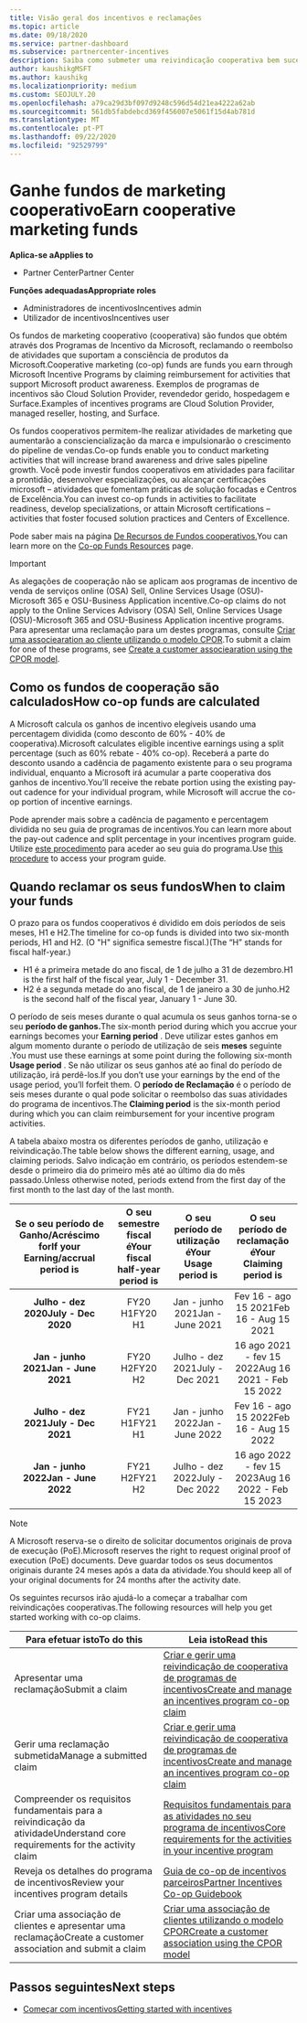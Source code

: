 ```yaml
---
title: Visão geral dos incentivos e reclamações
ms.topic: article
ms.date: 09/18/2020
ms.service: partner-dashboard
ms.subservice: partnercenter-incentives
description: Saiba como submeter uma reivindicação cooperativa bem sucedida para os seus incentivos organizando a documentação adequada, faturas, declarações e prova de execução.
author: kaushikgMSFT
ms.author: kaushikg
ms.localizationpriority: medium
ms.custom: SEOJULY.20
ms.openlocfilehash: a79ca29d3bf097d9248c596d54d21ea4222a62ab
ms.sourcegitcommit: 561db5fabdebcd369f456007e5061f15d4ab781d
ms.translationtype: MT
ms.contentlocale: pt-PT
ms.lasthandoff: 09/22/2020
ms.locfileid: "92529799"
---
```

# <a name="earn-cooperative-marketing-funds"></a><span data-ttu-id="024f7-103">Ganhe fundos de marketing cooperativo</span><span class="sxs-lookup"><span data-stu-id="024f7-103">Earn cooperative marketing funds</span></span>

<span data-ttu-id="024f7-104">**Aplica-se a**</span><span class="sxs-lookup"><span data-stu-id="024f7-104">**Applies to**</span></span>

- <span data-ttu-id="024f7-105">Partner Center</span><span class="sxs-lookup"><span data-stu-id="024f7-105">Partner Center</span></span>

<span data-ttu-id="024f7-106">**Funções adequadas**</span><span class="sxs-lookup"><span data-stu-id="024f7-106">**Appropriate roles**</span></span>

- <span data-ttu-id="024f7-107">Administradores de incentivos</span><span class="sxs-lookup"><span data-stu-id="024f7-107">Incentives admin</span></span>
- <span data-ttu-id="024f7-108">Utilizador de incentivos</span><span class="sxs-lookup"><span data-stu-id="024f7-108">Incentives user</span></span>

<span data-ttu-id="024f7-109">Os fundos de marketing cooperativo (cooperativa) são fundos que obtém através dos Programas de Incentivo da Microsoft, reclamando o reembolso de atividades que suportam a consciência de produtos da Microsoft.</span><span class="sxs-lookup"><span data-stu-id="024f7-109">Cooperative marketing (co-op) funds are funds you earn through Microsoft Incentive Programs by claiming reimbursement for activities that support Microsoft product awareness.</span></span> <span data-ttu-id="024f7-110">Exemplos de programas de incentivos são Cloud Solution Provider, revendedor gerido, hospedagem e Surface.</span><span class="sxs-lookup"><span data-stu-id="024f7-110">Examples of incentives programs are Cloud Solution Provider, managed reseller, hosting, and Surface.</span></span>

<span data-ttu-id="024f7-111">Os fundos cooperativos permitem-lhe realizar atividades de marketing que aumentarão a consciencialização da marca e impulsionarão o crescimento do pipeline de vendas.</span><span class="sxs-lookup"><span data-stu-id="024f7-111">Co-op funds enable you to conduct marketing activities that will increase brand awareness and drive sales pipeline growth.</span></span> <span data-ttu-id="024f7-112">Você pode investir fundos cooperativos em atividades para facilitar a prontidão, desenvolver especializações, ou alcançar certificações microsoft – atividades que fomentam práticas de solução focadas e Centros de Excelência.</span><span class="sxs-lookup"><span data-stu-id="024f7-112">You can invest co-op funds in activities to facilitate readiness, develop specializations, or attain Microsoft certifications – activities that foster focused solution practices and Centers of Excellence.</span></span>

<span data-ttu-id="024f7-113">Pode saber mais na página [De Recursos de Fundos cooperativos.](https://partner.microsoft.com/asset/collection/co-op-funds-resources#/)</span><span class="sxs-lookup"><span data-stu-id="024f7-113">You can learn more on the [Co-op Funds Resources](https://partner.microsoft.com/asset/collection/co-op-funds-resources#/) page.</span></span>

>[!Important]
><span data-ttu-id="024f7-114">As alegações de cooperação não se aplicam aos programas de incentivo de venda de serviços online (OSA) Sell, Online Services Usage (OSU)-Microsoft 365 e OSU-Business Application incentive.</span><span class="sxs-lookup"><span data-stu-id="024f7-114">Co-op claims do not apply to the Online Services Advisory (OSA) Sell, Online Services Usage (OSU)-Microsoft 365 and OSU-Business Application incentive programs.</span></span> <span data-ttu-id="024f7-115">Para apresentar uma reclamação para um destes programas, consulte [Criar uma associearation ao cliente utilizando o modelo CPOR](submit-osa-claim.md).</span><span class="sxs-lookup"><span data-stu-id="024f7-115">To submit a claim for one of these programs, see [Create a customer associearation using the CPOR model](submit-osa-claim.md).</span></span>

## <a name="how-co-op-funds-are-calculated"></a><span data-ttu-id="024f7-116">Como os fundos de cooperação são calculados</span><span class="sxs-lookup"><span data-stu-id="024f7-116">How co-op funds are calculated</span></span>

<span data-ttu-id="024f7-117">A Microsoft calcula os ganhos de incentivo elegíveis usando uma percentagem dividida (como desconto de 60% - 40% de cooperativa).</span><span class="sxs-lookup"><span data-stu-id="024f7-117">Microsoft calculates eligible incentive earnings using a split percentage (such as 60% rebate - 40% co-op).</span></span> <span data-ttu-id="024f7-118">Receberá a parte do desconto usando a cadência de pagamento existente para o seu programa individual, enquanto a Microsoft irá acumular a parte cooperativa dos ganhos de incentivo.</span><span class="sxs-lookup"><span data-stu-id="024f7-118">You’ll receive the rebate portion using the existing pay-out cadence for your individual program, while Microsoft will accrue the co-op portion of incentive earnings.</span></span>

<span data-ttu-id="024f7-119">Pode aprender mais sobre a cadência de pagamento e percentagem dividida no seu guia de programas de incentivos.</span><span class="sxs-lookup"><span data-stu-id="024f7-119">You can learn more about the pay-out cadence and split percentage in your incentives program guide.</span></span> <span data-ttu-id="024f7-120">Utilize [este procedimento](incentives-determined-your-program-eligibility.md) para aceder ao seu guia do programa.</span><span class="sxs-lookup"><span data-stu-id="024f7-120">Use [this procedure](incentives-determined-your-program-eligibility.md) to access your program guide.</span></span>

## <a name="when-to-claim-your-funds"></a><span data-ttu-id="024f7-121">Quando reclamar os seus fundos</span><span class="sxs-lookup"><span data-stu-id="024f7-121">When to claim your funds</span></span>

<span data-ttu-id="024f7-122">O prazo para os fundos cooperativos é dividido em dois períodos de seis meses, H1 e H2.</span><span class="sxs-lookup"><span data-stu-id="024f7-122">The timeline for co-op funds is divided into two six-month periods, H1 and H2.</span></span> <span data-ttu-id="024f7-123">(O "H" significa semestre fiscal.)</span><span class="sxs-lookup"><span data-stu-id="024f7-123">(The “H” stands for fiscal half-year.)</span></span>

- <span data-ttu-id="024f7-124">H1 é a primeira metade do ano fiscal, de 1 de julho a 31 de dezembro.</span><span class="sxs-lookup"><span data-stu-id="024f7-124">H1 is the first half of the fiscal year, July 1 - December 31.</span></span>
- <span data-ttu-id="024f7-125">H2 é a segunda metade do ano fiscal, de 1 de janeiro a 30 de junho.</span><span class="sxs-lookup"><span data-stu-id="024f7-125">H2 is the second half of the fiscal year, January 1 - June 30.</span></span>

<span data-ttu-id="024f7-126">O período de seis meses durante o qual acumula os seus ganhos torna-se o seu **período de ganhos.**</span><span class="sxs-lookup"><span data-stu-id="024f7-126">The six-month period during which you accrue your earnings becomes your **Earning period** .</span></span> <span data-ttu-id="024f7-127">Deve utilizar estes ganhos em algum momento durante o período de utilização de seis **meses** seguinte .</span><span class="sxs-lookup"><span data-stu-id="024f7-127">You must use these earnings at some point during the following six-month **Usage period** .</span></span> <span data-ttu-id="024f7-128">Se não utilizar os seus ganhos até ao final do período de utilização, irá perdê-los.</span><span class="sxs-lookup"><span data-stu-id="024f7-128">If you don’t use your earnings by the end of the usage period, you’ll forfeit them.</span></span> <span data-ttu-id="024f7-129">O **período de Reclamação** é o período de seis meses durante o qual pode solicitar o reembolso das suas atividades do programa de incentivos.</span><span class="sxs-lookup"><span data-stu-id="024f7-129">The **Claiming period** is the six-month period during which you can claim reimbursement for your incentive program activities.</span></span>

<span data-ttu-id="024f7-130">A tabela abaixo mostra os diferentes períodos de ganho, utilização e reivindicação.</span><span class="sxs-lookup"><span data-stu-id="024f7-130">The table below shows the different earning, usage, and claiming periods.</span></span> <span data-ttu-id="024f7-131">Salvo indicação em contrário, os períodos estendem-se desde o primeiro dia do primeiro mês até ao último dia do mês passado.</span><span class="sxs-lookup"><span data-stu-id="024f7-131">Unless otherwise noted, periods extend from the first day of the first month to the last day of the last month.</span></span>

|  <span data-ttu-id="024f7-132">Se o seu período de Ganho/Acréscimo for</span><span class="sxs-lookup"><span data-stu-id="024f7-132">If your Earning/accrual period is</span></span>  |<span data-ttu-id="024f7-133">O seu semestre fiscal é</span><span class="sxs-lookup"><span data-stu-id="024f7-133">Your fiscal half-year period is</span></span>  |  <span data-ttu-id="024f7-134">O seu período de utilização é</span><span class="sxs-lookup"><span data-stu-id="024f7-134">Your Usage period is</span></span>  |  <span data-ttu-id="024f7-135">O seu período de reclamação é</span><span class="sxs-lookup"><span data-stu-id="024f7-135">Your Claiming period is</span></span>  |
| :-----------: | :-----------: | :-----------: | :-----------: |
|<span data-ttu-id="024f7-136">**Julho - dez 2020**</span><span class="sxs-lookup"><span data-stu-id="024f7-136">**July - Dec 2020**</span></span>| <span data-ttu-id="024f7-137">FY20 H1</span><span class="sxs-lookup"><span data-stu-id="024f7-137">FY20 H1</span></span>  |  <span data-ttu-id="024f7-138">Jan - junho 2021</span><span class="sxs-lookup"><span data-stu-id="024f7-138">Jan - June 2021</span></span>  |  <span data-ttu-id="024f7-139">Fev 16 - ago 15 2021</span><span class="sxs-lookup"><span data-stu-id="024f7-139">Feb 16 - Aug 15 2021</span></span>  |
|<span data-ttu-id="024f7-140">**Jan - junho 2021**</span><span class="sxs-lookup"><span data-stu-id="024f7-140">**Jan - June 2021**</span></span> |  <span data-ttu-id="024f7-141">FY20 H2</span><span class="sxs-lookup"><span data-stu-id="024f7-141">FY20 H2</span></span>  |  <span data-ttu-id="024f7-142">Julho - dez 2021</span><span class="sxs-lookup"><span data-stu-id="024f7-142">July - Dec 2021</span></span>  |  <span data-ttu-id="024f7-143">16 ago 2021 - fev 15 2022</span><span class="sxs-lookup"><span data-stu-id="024f7-143">Aug 16 2021 - Feb 15 2022</span></span>  |
|<span data-ttu-id="024f7-144">**Julho - dez 2021**</span><span class="sxs-lookup"><span data-stu-id="024f7-144">**July - Dec 2021**</span></span>|  <span data-ttu-id="024f7-145">FY21 H1</span><span class="sxs-lookup"><span data-stu-id="024f7-145">FY21 H1</span></span>  |  <span data-ttu-id="024f7-146">Jan - junho 2022</span><span class="sxs-lookup"><span data-stu-id="024f7-146">Jan - June 2022</span></span>  |  <span data-ttu-id="024f7-147">Fev 16 - ago 15 2022</span><span class="sxs-lookup"><span data-stu-id="024f7-147">Feb 16 - Aug 15 2022</span></span>  |
|<span data-ttu-id="024f7-148">**Jan - junho 2022**</span><span class="sxs-lookup"><span data-stu-id="024f7-148">**Jan - June 2022**</span></span> |  <span data-ttu-id="024f7-149">FY21 H2</span><span class="sxs-lookup"><span data-stu-id="024f7-149">FY21 H2</span></span>  |  <span data-ttu-id="024f7-150">Julho - dez 2022</span><span class="sxs-lookup"><span data-stu-id="024f7-150">July - Dec 2022</span></span>  |  <span data-ttu-id="024f7-151">16 ago 2022 - fev 15 2023</span><span class="sxs-lookup"><span data-stu-id="024f7-151">Aug 16 2022 - Feb 15 2023</span></span>  |

>[!NOTE]
><span data-ttu-id="024f7-152">A Microsoft reserva-se o direito de solicitar documentos originais de prova de execução (PoE).</span><span class="sxs-lookup"><span data-stu-id="024f7-152">Microsoft reserves the right to request original proof of execution (PoE) documents.</span></span> <span data-ttu-id="024f7-153">Deve guardar todos os seus documentos originais durante 24 meses após a data da atividade.</span><span class="sxs-lookup"><span data-stu-id="024f7-153">You should keep all of your original documents for 24 months after the activity date.</span></span>

<span data-ttu-id="024f7-154">Os seguintes recursos irão ajudá-lo a começar a trabalhar com reivindicações cooperativas.</span><span class="sxs-lookup"><span data-stu-id="024f7-154">The following resources will help you get started working with co-op claims.</span></span>

| <span data-ttu-id="024f7-155">Para efetuar isto</span><span class="sxs-lookup"><span data-stu-id="024f7-155">To do this</span></span> | <span data-ttu-id="024f7-156">Leia isto</span><span class="sxs-lookup"><span data-stu-id="024f7-156">Read this</span></span> |
| ------ | ----------- |
| <span data-ttu-id="024f7-157">Apresentar uma reclamação</span><span class="sxs-lookup"><span data-stu-id="024f7-157">Submit a claim</span></span> |  [<span data-ttu-id="024f7-158">Criar e gerir uma reivindicação de cooperativa de programas de incentivos</span><span class="sxs-lookup"><span data-stu-id="024f7-158">Create and manage an incentives program co-op claim</span></span>](create-incentives-claims.md)  |
| <span data-ttu-id="024f7-159">Gerir uma reclamação submetida</span><span class="sxs-lookup"><span data-stu-id="024f7-159">Manage a submitted claim</span></span> | [<span data-ttu-id="024f7-160">Criar e gerir uma reivindicação de cooperativa de programas de incentivos</span><span class="sxs-lookup"><span data-stu-id="024f7-160">Create and manage an incentives program co-op claim</span></span>](create-incentives-claims.md)    |
| <span data-ttu-id="024f7-161">Compreender os requisitos fundamentais para a reivindicação da atividade</span><span class="sxs-lookup"><span data-stu-id="024f7-161">Understand core requirements for the activity claim</span></span> | [<span data-ttu-id="024f7-162">Requisitos fundamentais para as atividades no seu programa de incentivos</span><span class="sxs-lookup"><span data-stu-id="024f7-162">Core requirements for the activities in your incentive program</span></span>](core-requirements.md)   |
| <span data-ttu-id="024f7-163">Reveja os detalhes do programa de incentivos</span><span class="sxs-lookup"><span data-stu-id="024f7-163">Review your incentives program details</span></span> | [<span data-ttu-id="024f7-164">Guia de co-op de incentivos parceiros</span><span class="sxs-lookup"><span data-stu-id="024f7-164">Partner Incentives Co-op Guidebook</span></span>](https://assetsprod.microsoft.com/co-op-guidebook.pdf)  |
| <span data-ttu-id="024f7-165">Criar uma associação de clientes e apresentar uma reclamação</span><span class="sxs-lookup"><span data-stu-id="024f7-165">Create a customer association and submit a claim</span></span> | [<span data-ttu-id="024f7-166">Criar uma associação de clientes utilizando o modelo CPOR</span><span class="sxs-lookup"><span data-stu-id="024f7-166">Create a customer association using the CPOR model</span></span>](submit-osa-claim.md)   |

## <a name="next-steps"></a><span data-ttu-id="024f7-167">Passos seguintes</span><span class="sxs-lookup"><span data-stu-id="024f7-167">Next steps</span></span>

- [<span data-ttu-id="024f7-168">Começar com incentivos</span><span class="sxs-lookup"><span data-stu-id="024f7-168">Getting started with incentives</span></span>](incentives-get-started-intro.md)
